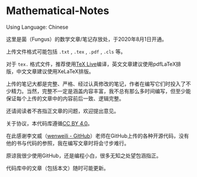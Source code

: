 # Mathematical-Notes
Using Language: Chinese

这里是菌（Fungus）的数学文章/笔记存放处，于2020年8月1日开通。

上传文件格式可能包括 `.txt` , `.tex` , `.pdf` , `.cls` 等。

对于 `tex.` 格式文件，推荐使用[TeX Live](https://tug.org/texlive)编译，英文文章建议使用pdfLaTeX排版，中文文章建议使用XeLaTeX排版。

上传的笔记大都是完整、严格、经过认真修改的笔记，作者在编写它们时投入了不少精力。当然，完整不一定是涵盖内容丰富，我不总有那么多时间编写，但至少能保证每个上传的文章中的内容前后一致、逻辑完整。

还请阅读者不吝指正文章的问题，欢迎提出意见。

关于协议，本代码库遵循[CC BY 4.0](http://creativecommons.org/licenses/by/4.0/)。

在此感谢李文威（[wenweili - GitHub](https://github.com/wenweili)）老师在GitHub上传的各种开源代码，没有他的书与代码的参照，我在编写文章时将会寸步难行。

原谅我很少使用GitHub，还是编程小白，很多无知之处望包涵指正。

代码库中的文章（包括本文）随时可能更新。
